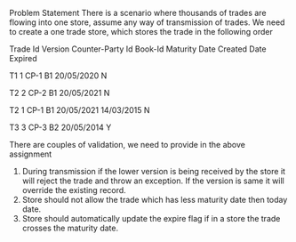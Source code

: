 
Problem Statement
There is a scenario where thousands of trades are flowing into one store, assume any way of transmission of trades. We need to create a one trade store, which stores the trade in the following order

Trade Id	Version	Counter-Party Id	Book-Id	Maturity Date	Created Date	Expired

T1	1	CP-1	B1	20/05/2020	<today date>	N
  
T2	2	CP-2	B1	20/05/2021	<today date>	N
  
T2	1	CP-1	B1	20/05/2021	14/03/2015	N
  
T3	3	CP-3	B2	20/05/2014	<today date>	Y
  

There are couples of validation, we need to provide in the above assignment
1.	During transmission if the lower version is being received by the store it will reject the trade and throw an exception. If the version is same it will override the existing record.
2.	Store should not allow the trade which has less maturity date then today date.
3.	Store should automatically update the expire flag if in a store the trade crosses the maturity date.
